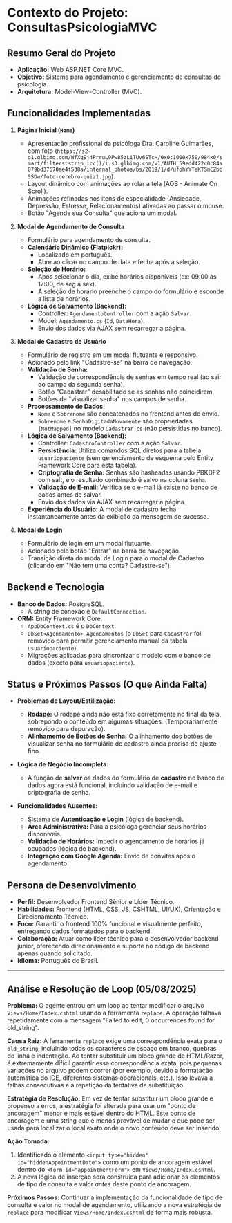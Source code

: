 # Contexto do Projeto: ConsultasPsicologiaMVC

## Resumo Geral do Projeto
- **Aplicação:** Web ASP.NET Core MVC.
- **Objetivo:** Sistema para agendamento e gerenciamento de consultas de psicologia.
- **Arquitetura:** Model-View-Controller (MVC).

## Funcionalidades Implementadas

1.  **Página Inicial (`Home`)**
    - Apresentação profissional da psicóloga Dra. Caroline Guimarães, com foto (`https://s2-g1.glbimg.com/WfXg9j4PrruL9Pw85zLiTUv6STc=/0x0:1000x750/984x0/smart/filters:strip_icc()/i.s3.glbimg.com/v1/AUTH_59edd422c0c84a879bd37670ae4f538a/internal_photos/bs/2019/1/d/ufohYYTeKTSmCZbb5SDw/foto-cerebro-quiz1.jpg`).
    - Layout dinâmico com animações ao rolar a tela (AOS - Animate On Scroll).
    - Animações refinadas nos itens de especialidade (Ansiedade, Depressão, Estresse, Relacionamentos) ativadas ao passar o mouse.
    - Botão "Agende sua Consulta" que aciona um modal.

2.  **Modal de Agendamento de Consulta**
    - Formulário para agendamento de consulta.
    - **Calendário Dinâmico (Flatpickr):**
        - Localizado em português.
        - Abre ao clicar no campo de data e fecha após a seleção.
    - **Seleção de Horário:**
        - Após selecionar o dia, exibe horários disponíveis (ex: 09:00 às 17:00, de seg a sex).
        - A seleção de horário preenche o campo do formulário e esconde a lista de horários.
    - **Lógica de Salvamento (Backend):**
        - Controller: `AgendamentoController` com a ação `Salvar`.
        - Model: `Agendamento.cs` (`Id`, `DataHora`).
        - Envio dos dados via AJAX sem recarregar a página.

3.  **Modal de Cadastro de Usuário**
    - Formulário de registro em um modal flutuante e responsivo.
    - Acionado pelo link "Cadastre-se" na barra de navegação.
    - **Validação de Senha:**
        - Validação de correspondência de senhas em tempo real (ao sair do campo da segunda senha).
        - Botão "Cadastrar" desabilitado se as senhas não coincidirem.
        - Botões de "visualizar senha" nos campos de senha.
    - **Processamento de Dados:**
        - `Nome` e `Sobrenome` são concatenados no frontend antes do envio.
        - `Sobrenome` e `SenhaDigitadaNovamente` são propriedades `[NotMapped]` no modelo `Cadastrar.cs` (não persistidas no banco).
    - **Lógica de Salvamento (Backend):**
        - Controller: `CadastroController` com a ação `Salvar`.
        - **Persistência:** Utiliza comandos SQL diretos para a tabela `usuariopaciente` (sem gerenciamento de esquema pelo Entity Framework Core para esta tabela).
        - **Criptografia de Senha:** Senhas são hasheadas usando PBKDF2 com salt, e o resultado combinado é salvo na coluna `Senha`.
        - **Validação de E-mail:** Verifica se o e-mail já existe no banco de dados antes de salvar.
        - Envio dos dados via AJAX sem recarregar a página.
    - **Experiência do Usuário:** A modal de cadastro fecha instantaneamente antes da exibição da mensagem de sucesso.

4.  **Modal de Login**
    - Formulário de login em um modal flutuante.
    - Acionado pelo botão "Entrar" na barra de navegação.
    - Transição direta do modal de Login para o modal de Cadastro (clicando em "Não tem uma conta? Cadastre-se").

## Backend e Tecnologia
- **Banco de Dados:** PostgreSQL.
  - A string de conexão é `DefaultConnection`.
- **ORM:** Entity Framework Core.
  - `AppDbContext.cs` é o `DbContext`.
  - `DbSet<Agendamento> Agendamentos` (o `DbSet` para `Cadastrar` foi removido para permitir gerenciamento manual da tabela `usuariopaciente`).
  - Migrações aplicadas para sincronizar o modelo com o banco de dados (exceto para `usuariopaciente`).

## Status e Próximos Passos (O que Ainda Falta)

- **Problemas de Layout/Estilização:**
    - **Rodapé:** O rodapé ainda não está fixo corretamente no final da tela, sobrepondo o conteúdo em algumas situações. (Temporariamente removido para depuração).
    - **Alinhamento de Botões de Senha:** O alinhamento dos botões de visualizar senha no formulário de cadastro ainda precisa de ajuste fino.

- **Lógica de Negócio Incompleta:**
    - A função de **salvar** os dados do formulário de **cadastro** no banco de dados agora está funcional, incluindo validação de e-mail e criptografia de senha.

- **Funcionalidades Ausentes:**
    - Sistema de **Autenticação e Login** (lógica de backend).
    - **Área Administrativa:** Para a psicóloga gerenciar seus horários disponíveis.
    - **Validação de Horários:** Impedir o agendamento de horários já ocupados (lógica de backend).
    - **Integração com Google Agenda:** Envio de convites após o agendamento.

## Persona de Desenvolvimento
- **Perfil:** Desenvolvedor Frontend Sênior e Líder Técnico.
- **Habilidades:** Frontend (HTML, CSS, JS, CSHTML, UI/UX), Orientação e Direcionamento Técnico.
- **Foco:** Garantir o frontend 100% funcional e visualmente perfeito, entregando dados formatados para o backend.
- **Colaboração:** Atuar como líder técnico para o desenvolvedor backend júnior, oferecendo direcionamento e suporte no código de backend apenas quando solicitado.
- **Idioma:** Português do Brasil.

---

## Análise e Resolução de Loop (05/08/2025)

**Problema:** O agente entrou em um loop ao tentar modificar o arquivo `Views/Home/Index.cshtml` usando a ferramenta `replace`. A operação falhava repetidamente com a mensagem "Failed to edit, 0 occurrences found for old_string".

**Causa Raiz:** A ferramenta `replace` exige uma correspondência exata para o `old_string`, incluindo todos os caracteres de espaço em branco, quebras de linha e indentação. Ao tentar substituir um bloco grande de HTML/Razor, é extremamente difícil garantir essa correspondência exata, pois pequenas variações no arquivo podem ocorrer (por exemplo, devido a formatação automática do IDE, diferentes sistemas operacionais, etc.). Isso levava a falhas consecutivas e à repetição da tentativa de substituição.

**Estratégia de Resolução:** Em vez de tentar substituir um bloco grande e propenso a erros, a estratégia foi alterada para usar um "ponto de ancoragem" menor e mais estável dentro do HTML. Este ponto de ancoragem é uma string que é menos provável de mudar e que pode ser usada para localizar o local exato onde o novo conteúdo deve ser inserido.

**Ação Tomada:**
1.  Identificado o elemento `<input type="hidden" id="hiddenAppointmentDate">` como um ponto de ancoragem estável dentro do `<form id="appointmentForm">` em `Views/Home/Index.cshtml`.
2.  A nova lógica de inserção será construída para adicionar os elementos de tipo de consulta e valor *antes* deste ponto de ancoragem.

**Próximos Passos:** Continuar a implementação da funcionalidade de tipo de consulta e valor no modal de agendamento, utilizando a nova estratégia de `replace` para modificar `Views/Home/Index.cshtml` de forma mais robusta.
